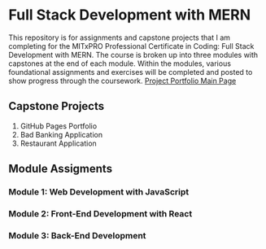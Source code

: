 # Full Stack Development with MERN
This repository is for assignments and capstone projects that I am completing for the MITxPRO Professional Certificate in Coding: Full Stack Development with MERN. The course is broken up into three modules with capstones at the end of each module. Within the modules, various foundational assignments and exercises will be completed and posted to show progress through the coursework. 
[Project Portfolio Main Page](jasonrahm00.github.io)
## Capstone Projects
1. GitHub Pages Portfolio
2. Bad Banking Application
3. Restaurant Application
## Module Assigments
### Module 1: Web Development with JavaScript
### Module 2: Front-End Development with React
### Module 3: Back-End Development
